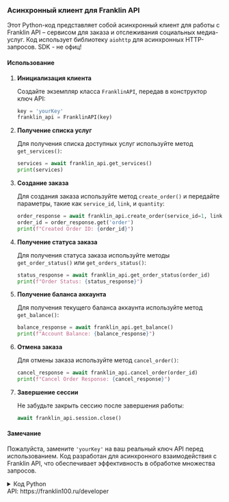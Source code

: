 ### Асинхронный клиент для Franklin API

Этот Python-код представляет собой асинхронный клиент для работы с Franklin API – сервисом для заказа и отслеживания социальных медиа-услуг. Код использует библиотеку `aiohttp` для асинхронных HTTP-запросов.
SDK - не офиц!

#### Использование

1. **Инициализация клиента**

    Создайте экземпляр класса `FranklinAPI`, передав в конструктор ключ API:

    ```python
    key = 'yourKey'
    franklin_api = FranklinAPI(key)
    ```

2. **Получение списка услуг**

    Для получения списка доступных услуг используйте метод `get_services()`:

    ```python
    services = await franklin_api.get_services()
    print(services)
    ```

3. **Создание заказа**

    Для создания заказа используйте метод `create_order()` и передайте параметры, такие как `service_id`, `link`, и `quantity`:

    ```python
    order_response = await franklin_api.create_order(service_id=1, link='instagram.com/instagram', quantity=100)
    order_id = order_response.get('order')
    print(f"Created Order ID: {order_id}")
    ```

4. **Получение статуса заказа**

    Для получения статуса заказа используйте методы `get_order_status()` или `get_orders_status()`:

    ```python
    status_response = await franklin_api.get_order_status(order_id)
    print(f"Order Status: {status_response}")
    ```

5. **Получение баланса аккаунта**

    Для получения текущего баланса аккаунта используйте метод `get_balance()`:

    ```python
    balance_response = await franklin_api.get_balance()
    print(f"Account Balance: {balance_response}")
    ```

6. **Отмена заказа**

    Для отмены заказа используйте метод `cancel_order()`:

    ```python
    cancel_response = await franklin_api.cancel_order(order_id)
    print(f"Cancel Order Response: {cancel_response}")
    ```

7. **Завершение сессии**

    Не забудьте закрыть сессию после завершения работы:

    ```python
    await franklin_api.session.close()
    ```

#### Замечание

Пожалуйста, замените `'yourKey'` на ваш реальный ключ API перед использованием. Код разработан для асинхронного взаимодействия с Franklin API, что обеспечивает эффективность в обработке множества запросов.

<details>
<summary>Код Python</summary>

```python
async def main():
    key = 'yourKey'
    api = FranklinAPI(key)

    # Получение списка услуг
    services = await api.get_services()
    print(services)

    # Создание заказа
    order_response = await api.create_order(service_id=1, link='instagram.com/instagram', quantity=100)
    order_id = order_response.get('order')
    print(f"Created Order ID: {order_id}")

    # Получение статуса заказа
    status_response = await api.get_order_status(order_id)
    print(f"Order Status: {status_response}")

    # Получение баланса
    balance_response = await api.get_balance()
    print(f"Account Balance: {balance_response}")

    # Отмена заказа
    cancel_response = await api.cancel_order(order_id)
    print(f"Cancel Order Response: {cancel_response}")

    # Завершение работы сессии
    await api.session.close()
```
</details>
API: https://franklin100.ru/developer
